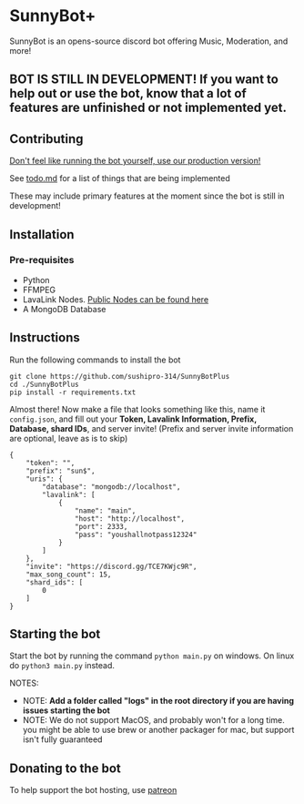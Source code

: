 # SunnyBot+
SunnyBot is an opens-source discord bot offering Music, Moderation, and more!
## BOT IS STILL IN DEVELOPMENT! If you want to help out or use the bot, know that a lot of features are unfinished or not implemented yet.
## Contributing
[Don't feel like running the bot yourself, use our production version!](https://discord.com/oauth2/authorize?client_id=1029527116536107059)

See [todo.md](https://github.com/sushipro-314/SunnyBotPlus/blob/master/todo.md) for a list of things that are being implemented

These may include primary features at the moment since the bot is still in development!
## Installation
### Pre-requisites
- Python
- FFMPEG
- LavaLink Nodes. [Public Nodes can be found here](https://lavalink.darrennathanael.com/)
- A MongoDB Database
## Instructions
Run the following commands to install the bot
```
git clone https://github.com/sushipro-314/SunnyBotPlus
cd ./SunnyBotPlus
pip install -r requirements.txt
```

Almost there! Now make a file that looks something like this, name it `config.json`, and fill out your **Token, Lavalink Information, Prefix, Database, shard IDs**, and server invite! (Prefix and server invite information are optional, leave as is to skip)
```
{
    "token": "",
    "prefix": "sun$",
    "uris": {
        "database": "mongodb://localhost",
        "lavalink": [
            {
                "name": "main",
                "host": "http://localhost",
                "port": 2333,
                "pass": "youshallnotpass12324"
            }
        ]
    },
    "invite": "https://discord.gg/TCE7KWjc9R",
    "max_song_count": 15,
    "shard_ids": [
        0
    ]
}
```
## Starting the bot
Start the bot by running the command ``python main.py`` on windows. On linux do ``python3 main.py`` instead.

NOTES: 
- NOTE: **Add a folder called "logs" in the root directory if you are having issues starting the bot**
- NOTE: We do not support MacOS, and probably won't for a long time. you might be able to use brew or another packager for mac, but support isn't fully guaranteed


## Donating to the bot
To help support the bot hosting, use [patreon](https://patreon.com/SushiPie)
